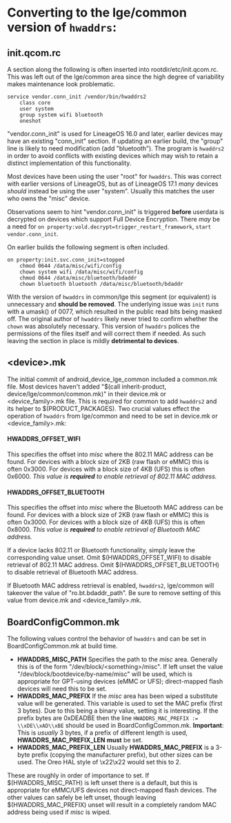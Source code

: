 # Converting to the lge/common version of `hwaddrs`:

## init.qcom.rc

A section along the following is often inserted into rootdir/etc/init.qcom.rc.
This was left out of the lge/common area since the high degree of variability
makes maintenance look problematic.

```
service vendor.conn_init /vendor/bin/hwaddrs2
    class core
    user system
    group system wifi bluetooth
    oneshot
```
"vendor.conn_init" is used for LineageOS 16.0 and later, earlier devices may
have an existing "conn_init" section.  If updating an earlier build, the
"group" line is likely to need modification (add "bluetooth").  The program is
`hwaddrs2` in order to avoid conflicts with existing devices which may wish to
retain a distinct implementation of this functionality.

Most devices have been using the user "root" for `hwaddrs`.  This was correct
with earlier versions of LineageOS, but as of LineageOS 17.1 _many_ devices
_should_ instead be using the user "system".  Usually this matches the user who
owns the "misc" device.

Observations seem to hint "vendor.conn_init" is triggered **before** userdata
is decrypted on devices which support Full Device Encryption.  There _may_ be a
need for `on property:vold.decrypt=trigger_restart_framework`,
`start vendor.conn_init`.

On earlier builds the following segment is often included.

```
on property:init.svc.conn_init=stopped
    chmod 0644 /data/misc/wifi/config
    chown system wifi /data/misc/wifi/config
    chmod 0644 /data/misc/bluetooth/bdaddr
    chown bluetooth bluetooth /data/misc/bluetooth/bdaddr
```
With the version of `hwaddrs` in common/lge this segment (or equivalent) is
unnecessary and **should be removed**.  The underlying issue was `init` runs
with a umask() of 0077, which resulted in the public read bits being masked
off.  The original author of `hwaddrs` likely never tried to confirm whether
the `chown` was absolutely necessary.  This version of `hwaddrs` polices the
permissions of the files itself and will correct them if needed.  As such
leaving the section in place is mildly **detrimental to devices**.

## \<device\>.mk

The initial commit of android_device_lge_common included a common.mk file.
Most devices haven't added
"$(call inherit-product, device/lge/common/common.mk)" in their device.mk or
\<device_family\>.mk file.  This is required for common to add `hwaddrs2` and
its helper to $(PRODUCT_PACKAGES).  Two crucial values effect the operation
of `hwaddrs` from lge/common and need to be set in device.mk or
\<device_family\>.mk:

#### **HWADDRS_OFFSET_WIFI**
This specifies the offset into _misc_ where the 802.11 MAC address can be
found.  For devices with a block size of 2KB (raw flash or eMMC) this is often
0x3000.  For devices with a block size of 4KB (UFS) this is often 0x6000.
_This value is **required** to enable retrieval of 802.11 MAC address._
#### **HWADDRS_OFFSET_BLUETOOTH**
This specifies the offset into _misc_ where the Bluetooth MAC address can be
found.  For devices with a block size of 2KB (raw flash or eMMC) this is often
0x3000.  For devices with a block size of 4KB (UFS) this is often 0x8000.
_This value is **required** to enable retrieval of Bluetooth MAC address._

If a device lacks 802.11 or Bluetooth functionality, simply leave the
corresponding value unset.  Omit $(HWADDRS_OFFSET_WIFI) to disable retrieval of
802.11 MAC address.  Omit $(HWADDRS_OFFSET_BLUETOOTH) to disable retrieval of
Bluetooth MAC address.

If Bluetooth MAC address retrieval is enabled, `hwaddrs2`,
lge/common will takeover the value of "ro.bt.bdaddr_path".  Be sure to remove
setting of this value from device.mk and \<device_family\>.mk.


## BoardConfigCommon.mk

The following values control the behavior of `hwaddrs` and can be set in
BoardConfigCommon.mk at build time.

* **HWADDRS_MISC_PATH**
Specifies the path to the _misc_ area.  Generally this is of the form
"/dev/block/\<something\>/misc".  If left unset the value
"/dev/block/bootdevice/by-name/misc" will be used, which is appropriate for
GPT-using devices (eMMC or UFS); direct-mapped flash devices will need this to
be set.
* **HWADDRS_MAC_PREFIX**
If the _misc_ area has been wiped a substitute value will be generated.  This
variable is used to set the MAC prefix (first 3 bytes).  Due to this being a
binary value, setting it is interesting.  If the prefix bytes are 0xDEADBE then
the line `HWADDRS_MAC_PREFIX := \\xDE\\xAD\\xBE` should be used in
BoardConfigCommon.mk.  **Important**: This is _usually_ 3 bytes, if a prefix of
different length is used, **HWADDRS_MAC_PREFIX_LEN** **must** be set.
* **HWADDRS_MAC_PREFIX_LEN**
Usually **HWADDRS_MAC_PREFIX** is a 3-byte prefix (copying the manufacturer
prefix), but other sizes can be used.  The Oreo HAL style of \\x22\\x22 would
set this to 2.

These are roughly in order of importance to set. If $(HWADDRS_MISC_PATH) is
left unset there is a default, but this is appropriate for eMMC/UFS devices not
direct-mapped flash devices.  The other values can safely be left unset, though
leaving $(HWADDRS_MAC_PREFIX) unset will result in a completely random MAC
address being used if _misc_ is wiped.
